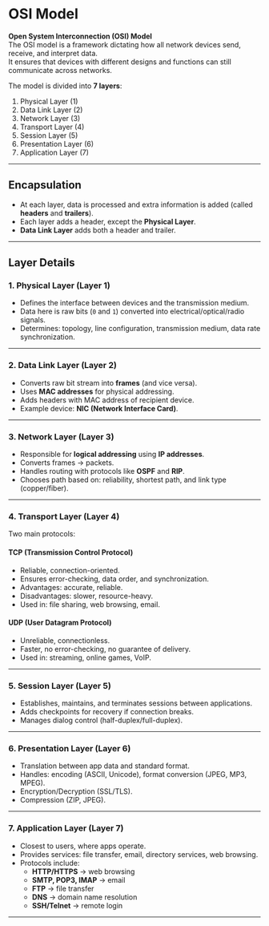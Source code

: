 # OSI Model

**Open System Interconnection (OSI) Model**  
The OSI model is a framework dictating how all network devices send, receive, and interpret data.  
It ensures that devices with different designs and functions can still communicate across networks.  

The model is divided into **7 layers**:

1. Physical Layer (1)  
2. Data Link Layer (2)  
3. Network Layer (3)  
4. Transport Layer (4)  
5. Session Layer (5)  
6. Presentation Layer (6)  
7. Application Layer (7)  

---

## Encapsulation
- At each layer, data is processed and extra information is added (called **headers** and **trailers**).  
- Each layer adds a header, except the **Physical Layer**.  
- **Data Link Layer** adds both a header and trailer.  

---

## Layer Details

### 1. Physical Layer (Layer 1)
- Defines the interface between devices and the transmission medium.  
- Data here is raw bits (`0` and `1`) converted into electrical/optical/radio signals.  
- Determines: topology, line configuration, transmission medium, data rate synchronization.  

---

### 2. Data Link Layer (Layer 2)
- Converts raw bit stream into **frames** (and vice versa).  
- Uses **MAC addresses** for physical addressing.  
- Adds headers with MAC address of recipient device.  
- Example device: **NIC (Network Interface Card)**.  

---

### 3. Network Layer (Layer 3)
- Responsible for **logical addressing** using **IP addresses**.  
- Converts frames → packets.  
- Handles routing with protocols like **OSPF** and **RIP**.  
- Chooses path based on: reliability, shortest path, and link type (copper/fiber).  

---

### 4. Transport Layer (Layer 4)
Two main protocols:  

#### TCP (Transmission Control Protocol)
- Reliable, connection-oriented.  
- Ensures error-checking, data order, and synchronization.  
- Advantages: accurate, reliable.  
- Disadvantages: slower, resource-heavy.  
- Used in: file sharing, web browsing, email.  

#### UDP (User Datagram Protocol)
- Unreliable, connectionless.  
- Faster, no error-checking, no guarantee of delivery.  
- Used in: streaming, online games, VoIP.  

---

### 5. Session Layer (Layer 5)
- Establishes, maintains, and terminates sessions between applications.  
- Adds checkpoints for recovery if connection breaks.  
- Manages dialog control (half-duplex/full-duplex).  

---

### 6. Presentation Layer (Layer 6)
- Translation between app data and standard format.  
- Handles: encoding (ASCII, Unicode), format conversion (JPEG, MP3, MPEG).  
- Encryption/Decryption (SSL/TLS).  
- Compression (ZIP, JPEG).  

---

### 7. Application Layer (Layer 7)
- Closest to users, where apps operate.  
- Provides services: file transfer, email, directory services, web browsing.  
- Protocols include:  
  - **HTTP/HTTPS** → web browsing  
  - **SMTP, POP3, IMAP** → email  
  - **FTP** → file transfer  
  - **DNS** → domain name resolution  
  - **SSH/Telnet** → remote login  

---
